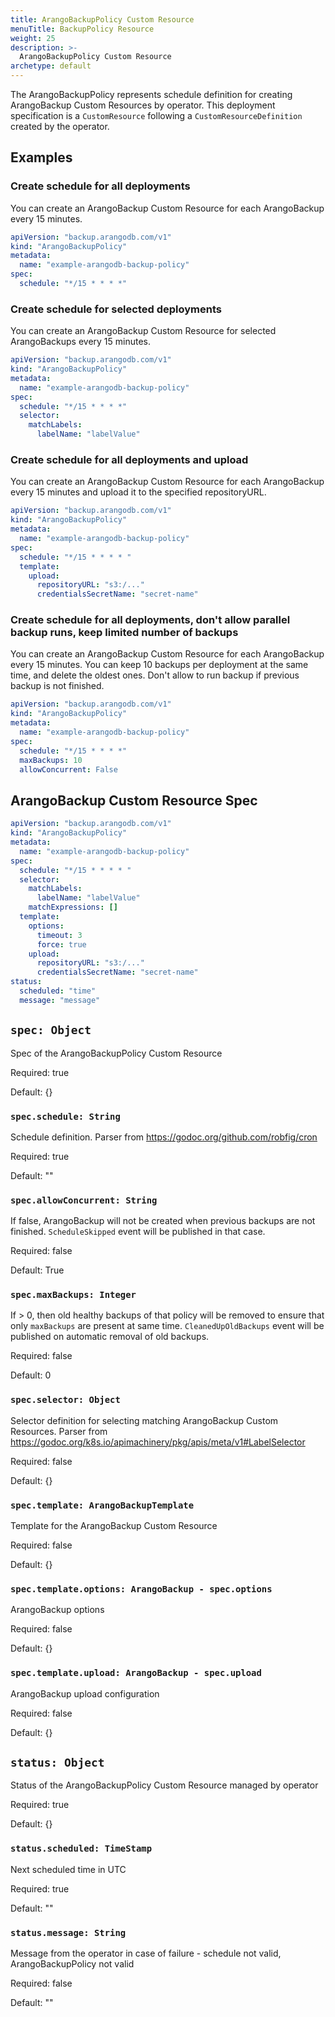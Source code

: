 ```yaml
---
title: ArangoBackupPolicy Custom Resource
menuTitle: BackupPolicy Resource
weight: 25
description: >-
  ArangoBackupPolicy Custom Resource
archetype: default
---
```

The ArangoBackupPolicy represents schedule definition for creating ArangoBackup Custom Resources by operator.
This deployment specification is a `CustomResource` following a `CustomResourceDefinition` created by the operator.

## Examples

### Create schedule for all deployments

You can create an ArangoBackup Custom Resource for each ArangoBackup every 15 minutes.

```yaml
apiVersion: "backup.arangodb.com/v1"
kind: "ArangoBackupPolicy"
metadata:
  name: "example-arangodb-backup-policy"
spec:
  schedule: "*/15 * * * *"
```

### Create schedule for selected deployments

You can create an ArangoBackup Custom Resource for selected ArangoBackups every 15 minutes.

```yaml
apiVersion: "backup.arangodb.com/v1"
kind: "ArangoBackupPolicy"
metadata:
  name: "example-arangodb-backup-policy"
spec:
  schedule: "*/15 * * * *"
  selector:
    matchLabels:
      labelName: "labelValue"
```

### Create schedule for all deployments and upload

You can create an ArangoBackup Custom Resource for each ArangoBackup every 15
minutes and upload it to the specified repositoryURL.

```yaml
apiVersion: "backup.arangodb.com/v1"
kind: "ArangoBackupPolicy"
metadata:
  name: "example-arangodb-backup-policy"
spec:
  schedule: "*/15 * * * * "
  template:
    upload:
      repositoryURL: "s3:/..."
      credentialsSecretName: "secret-name"
```

### Create schedule for all deployments, don't allow parallel backup runs, keep limited number of backups

You can create an ArangoBackup Custom Resource for each ArangoBackup every 15
minutes. You can keep 10 backups per deployment at the same time, and delete the
oldest ones. Don't allow to run backup if previous backup is not finished.

```yaml
apiVersion: "backup.arangodb.com/v1"
kind: "ArangoBackupPolicy"
metadata:
  name: "example-arangodb-backup-policy"
spec:
  schedule: "*/15 * * * *"
  maxBackups: 10
  allowConcurrent: False
```

## ArangoBackup Custom Resource Spec

```yaml
apiVersion: "backup.arangodb.com/v1"
kind: "ArangoBackupPolicy"
metadata:
  name: "example-arangodb-backup-policy"
spec:
  schedule: "*/15 * * * * "
  selector:
    matchLabels:
      labelName: "labelValue"
    matchExpressions: []
  template:
    options:
      timeout: 3
      force: true
    upload:
      repositoryURL: "s3:/..."
      credentialsSecretName: "secret-name"
status:
  scheduled: "time"
  message: "message"
```

## `spec: Object`

Spec of the ArangoBackupPolicy Custom Resource

Required: true

Default: {}

### `spec.schedule: String`

Schedule definition. Parser from https://godoc.org/github.com/robfig/cron

Required: true

Default: ""

### `spec.allowConcurrent: String`

If false, ArangoBackup will not be created when previous backups are not finished.
`ScheduleSkipped` event will be published in that case.

Required: false

Default: True

### `spec.maxBackups: Integer`

If > 0, then old healthy backups of that policy will be removed to ensure that only `maxBackups` are present at same time.
`CleanedUpOldBackups` event will be published on automatic removal of old backups.

Required: false

Default: 0

### `spec.selector: Object`

Selector definition for selecting matching ArangoBackup Custom Resources. Parser from https://godoc.org/k8s.io/apimachinery/pkg/apis/meta/v1#LabelSelector

Required: false

Default: {}

### `spec.template: ArangoBackupTemplate`

Template for the ArangoBackup Custom Resource

Required: false

Default: {}

### `spec.template.options: ArangoBackup - spec.options`

ArangoBackup options

Required: false

Default: {}

### `spec.template.upload: ArangoBackup - spec.upload`

ArangoBackup upload configuration

Required: false

Default: {}

## `status: Object`

Status of the ArangoBackupPolicy Custom Resource managed by operator

Required: true

Default: {}

### `status.scheduled: TimeStamp`

Next scheduled time in UTC

Required: true

Default: ""

### `status.message: String`

Message from the operator in case of failure - schedule not valid, ArangoBackupPolicy not valid

Required: false

Default: ""
